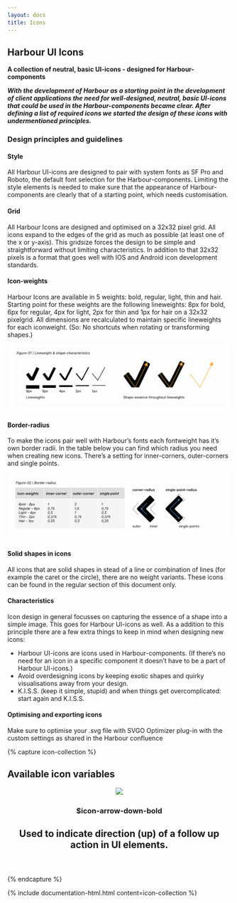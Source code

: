 ```yaml
---
layout: docs
title: Icons
---
```


[figure_01]: ../../images/figure_01.png "figure_01 Lineweight and shape-characteristics"
[figure_02]: ../../images/figure_02.png "figure_02 Border-radius"

## Harbour UI Icons

**A collection of neutral, basic UI-icons - designed for Harbour-components**

_**With the development of Harbour as a starting point in the development of client applications the need for  well-designed, neutral, basic UI-icons that could be used in the Harbour-components became clear. After defining a list of required icons we started the design of these icons with undermentioned principles.**_



### Design principles and guidelines

#### Style

All Harbour UI-icons are designed to pair with system fonts as SF Pro and Roboto, the default font selection for the Harbour-components. Limiting the style elements is needed to make sure that the appearance of Harbour-components are clearly that of a starting point, which needs customisation.

#### Grid

All Harbour Icons are designed and optimised on a 32x32 pixel grid. All icons expand to the edges of the grid as much as possible (at least one of the x or y-axis). This gridsize forces the design to be simple and straightforward without limiting characteristics. In addition to that 32x32 pixels is a format that goes well with IOS and Android icon development standards.

#### Icon-weights

Harbour Icons are available in 5 weights: bold, regular, light, thin and hair. Starting point for these weights are the following lineweights: 8px for bold, 6px for regular, 4px for light, 2px for thin and 1px for hair on a 32x32 pixelgrid. All dimensions are recalculated to maintain specific lineweights for each iconweight. (So: No shortcuts when rotating or transforming shapes.)

![alt text][figure_01]

#### Border-radius

To make the icons pair well with Harbour’s fonts each fontweight has it’s own border radii. In the table below you can find which radius you need when creating new icons. There’s a setting for inner-corners, outer-corners and single points.

![alt text][figure_02]

#### Solid shapes in icons

All icons that are solid shapes in stead of a line or combination of lines (for example the caret or the circle), there are no weight variants. These icons can be found in the regular section of this document only. 

#### Characteristics

Icon design in general focusses on capturing the essence of a shape into a simple image. This goes for Harbour UI-icons as well. As a addition to this principle there are a few extra things to keep in mind when designing new icons:

- Harbour UI-icons are icons used in Harbour-components. (If there’s no need for an icon in a specific 	component it doesn’t have to be a part of Harbour UI-icons.)
- Avoid overdesigning icons by keeping exotic shapes and quirky visualisations away from your design.
- K.I.S.S. (keep it simple, stupid) and when things get overcomplicated: start again and K.I.S.S. 

#### Optimising and exporting icons

Make sure to optimise your .svg file with SVGO Optimizer plug-in with the custom settings as shared in the Harbour confluence

{% capture icon-collection %}
<section class="layout">
	<div class="layout__section">
		<div class="heading-group">
			<h1 class="heading-group__title">Available icon variables</h1>
		</div>
	</div>
	<div class="layout__section layout__section--colored layout__section--spaced-80">
		<div class="layout__inner layout__inner--padded-80">
			<div class="collection collection--grid-one-third">
				<div class="collection__item">
					<section class="card card--90">
						<div class="card__actions">
							<div class="card__primary-action">
								<header class="card__header">
									<div class="card__icon">
										<img src="{{ '/icons/placeholder.svg' | relative_url }}">
									</div>
									<div class="card__heading-group">
										<h1 class="card__title">
											$icon-arrow-down-bold
										</h1>
										<h2 class="card__excerpt">
											Used to indicate direction (up) of a follow up action in UI elements.
										</h2>
									</div>
								</header>
							</div>
						</div>
					</section>
				</div>
			</div>
		</div>
	</div>
</section>
{% endcapture %}

{% include documentation-html.html
	content=icon-collection
%}